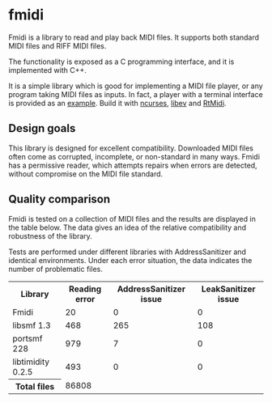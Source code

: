# fmidi
Fmidi is a library to read and play back MIDI files. It supports both standard MIDI files and RIFF MIDI files.

The functionality is exposed as a C programming interface, and it is implemented with C++.

It is a simple library which is good for implementing a MIDI file player, or any program taking MIDI files as inputs.
In fact, a player with a terminal interface is provided as an [example](https://github.com/jpcima/fmidi/blob/master/programs/midi-play.cc). Build it with [ncurses](https://www.gnu.org/software/ncurses/), [libev](https://github.com/enki/libev) and [RtMidi](https://github.com/thestk/rtmidi).

## Design goals

This library is designed for excellent compatibility. Downloaded MIDI files often come as corrupted, incomplete, or non-standard in many ways. Fmidi has a permissive reader, which attempts repairs when errors are detected, without compromise on the MIDI file standard.

## Quality comparison

Fmidi is tested on a collection of MIDI files and the results are displayed in the table below. The data gives an idea of the relative compatibility and robustness of the library.

Tests are performed under different libraries with AddressSanitizer and identical environments. Under each error situation, the data indicates the number of problematic files.

<table>
  <tr><th>Library</th><th>Reading error</th><th>AddressSanitizer issue</th><th>LeakSanitizer issue</th></tr>
  <tr><td>Fmidi</td><td>20</td><td>0</td><td>0</td></tr>
  <tr><td>libsmf 1.3</td><td>468</td><td>265</td><td>108</td></tr>
  <tr><td>portsmf 228</td><td>979</td><td>7</td><td>0</td></tr>
  <tr><td>libtimidity 0.2.5</td><td>493</td><td>0</td><td>0</td></tr>
  <tr><th>Total files</th><td colspan="3">86808</td></tr>
</table>
